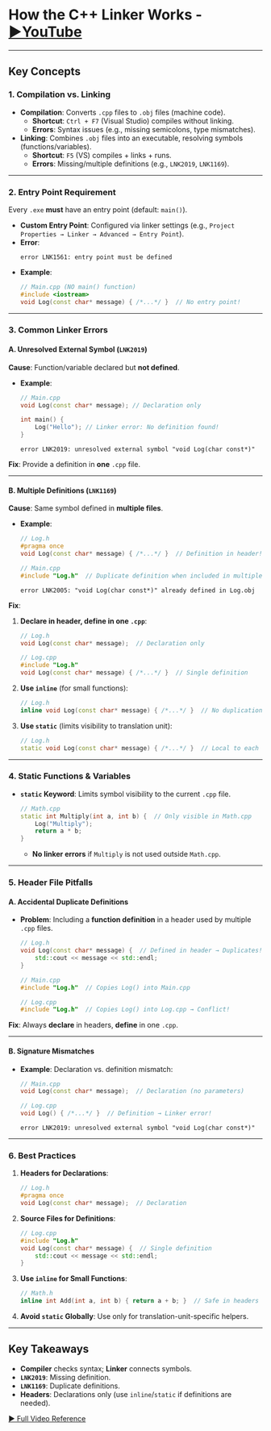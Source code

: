# How the C++ Linker Works - [▶️YouTube](https://www.youtube.com/watch?v=H4s55GgAg0I)  

---

## **Key Concepts**  
### 1. **Compilation vs. Linking**  
- **Compilation**: Converts `.cpp` files to `.obj` files (machine code).  
  - **Shortcut**: `Ctrl + F7` (Visual Studio) compiles without linking.  
  - **Errors**: Syntax issues (e.g., missing semicolons, type mismatches).  
- **Linking**: Combines `.obj` files into an executable, resolving symbols (functions/variables).  
  - **Shortcut**: `F5` (VS) compiles + links + runs.  
  - **Errors**: Missing/multiple definitions (e.g., `LNK2019`, `LNK1169`).  

---

### 2. **Entry Point Requirement**  
Every `.exe` **must** have an entry point (default: `main()`).  
- **Custom Entry Point**: Configured via linker settings (e.g., `Project Properties → Linker → Advanced → Entry Point`).  
- **Error**:  
  ```  
  error LNK1561: entry point must be defined  
  ```  
- **Example**:  
  ```cpp  
  // Main.cpp (NO main() function)  
  #include <iostream>  
  void Log(const char* message) { /*...*/ }  // No entry point!  
  ```  

---

### 3. **Common Linker Errors**  
#### **A. Unresolved External Symbol (`LNK2019`)**  
**Cause**: Function/variable declared but **not defined**.  
- **Example**:  
  ```cpp  
  // Main.cpp  
  void Log(const char* message); // Declaration only  
  
  int main() {  
      Log("Hello"); // Linker error: No definition found!  
  }  
  ```  
  ```  
  error LNK2019: unresolved external symbol "void Log(char const*)"  
  ```  
**Fix**: Provide a definition in **one** `.cpp` file.  

---

#### **B. Multiple Definitions (`LNK1169`)**  
**Cause**: Same symbol defined in **multiple files**.  
- **Example**:  
  ```cpp  
  // Log.h  
  #pragma once  
  void Log(const char* message) { /*...*/ }  // Definition in header!  
  ```  
  ```cpp  
  // Main.cpp  
  #include "Log.h"  // Duplicate definition when included in multiple files  
  ```  
  ```  
  error LNK2005: "void Log(char const*)" already defined in Log.obj  
  ```  
**Fix**:  
1. **Declare in header, define in one `.cpp`**:  
   ```cpp  
   // Log.h  
   void Log(const char* message);  // Declaration only  
   ```  
   ```cpp  
   // Log.cpp  
   #include "Log.h"  
   void Log(const char* message) { /*...*/ }  // Single definition  
   ```  
2. **Use `inline`** (for small functions):  
   ```cpp  
   // Log.h  
   inline void Log(const char* message) { /*...*/ }  // No duplication  
   ```  
3. **Use `static`** (limits visibility to translation unit):  
   ```cpp  
   // Log.h  
   static void Log(const char* message) { /*...*/ }  // Local to each file  
   ```  

---

### 4. **Static Functions & Variables**  
- **`static` Keyword**: Limits symbol visibility to the current `.cpp` file.  
  ```cpp  
  // Math.cpp  
  static int Multiply(int a, int b) {  // Only visible in Math.cpp  
      Log("Multiply");  
      return a * b;  
  }  
  ```  
  - **No linker errors** if `Multiply` is not used outside `Math.cpp`.  

---

### 5. **Header File Pitfalls**  
#### **A. Accidental Duplicate Definitions**  
- **Problem**: Including a **function definition** in a header used by multiple `.cpp` files.  
  ```cpp  
  // Log.h  
  void Log(const char* message) {  // Defined in header → Duplicates!  
      std::cout << message << std::endl;  
  }  
  ```  
  ```cpp  
  // Main.cpp  
  #include "Log.h"  // Copies Log() into Main.cpp  
  ```  
  ```cpp  
  // Log.cpp  
  #include "Log.h"  // Copies Log() into Log.cpp → Conflict!  
  ```  
**Fix**: Always **declare** in headers, **define** in one `.cpp`.  

---

#### **B. Signature Mismatches**  
- **Example**: Declaration vs. definition mismatch:  
  ```cpp  
  // Main.cpp  
  void Log(const char* message);  // Declaration (no parameters)  
  ```  
  ```cpp  
  // Log.cpp  
  void Log() { /*...*/ }  // Definition → Linker error!  
  ```  
  ```  
  error LNK2019: unresolved external symbol "void Log(char const*)"  
  ```  

---

### 6. **Best Practices**  
1. **Headers for Declarations**:  
   ```cpp  
   // Log.h  
   #pragma once  
   void Log(const char* message);  // Declaration  
   ```  
2. **Source Files for Definitions**:  
   ```cpp  
   // Log.cpp  
   #include "Log.h"  
   void Log(const char* message) {  // Single definition  
       std::cout << message << std::endl;  
   }  
   ```  
3. **Use `inline` for Small Functions**:  
   ```cpp  
   // Math.h  
   inline int Add(int a, int b) { return a + b; }  // Safe in headers  
   ```  
4. **Avoid `static` Globally**: Use only for translation-unit-specific helpers.  

---

## **Key Takeaways**  
- **Compiler** checks syntax; **Linker** connects symbols.  
- **`LNK2019`**: Missing definition.  
- **`LNK1169`**: Duplicate definitions.  
- **Headers**: Declarations only (use `inline`/`static` if definitions are needed).  

[▶️ Full Video Reference](https://www.youtube.com/watch?v=H4s55GgAg0I)